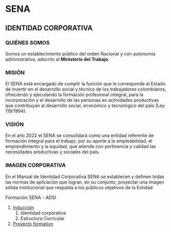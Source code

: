 # SENA

## IDENTIDAD CORPORATIVA

### QUIÉNES SOMOS

Somos un establecimiento público del orden Nacional y con autonomía administrativa, adscrito al **Ministerio del Trabajo**.

### MISIÓN

El SENA está  encargado de cumplir la función que le corresponde al Estado de invertir en el desarrollo social y técnico de los trabajadores colombianos, ofreciendo y ejecutando la formación profesional integral, para la incorporación y el desarrollo de las personas en actividades productivas que contribuyan al desarrollo social, económico y tecnológico del país (Ley 119/1994).​

### VISIÓN

En el año 2022 el SENA se consolidará como una entidad referente de formación integral para el trabajo, por su aporte a la empleabilidad, el emprendimiento y la equidad, que atiende con pertinencia y calidad las necesidades productivas y sociales del país.

### IMAGEN CORPORATIVA

En el Manual de Identidad Corporativa SENA se establecen y definen todas las normas de aplicación que logran, en su conjunto, proyectar una imagen sólida institucional que respalda a los públicos objetivos de la Entidad

Formación SENA - ADSI

1. [Inducción](induccion/readme.md)
     1. Identidad corporativa
     2. Estructura Curricular
2. [Proyecto formativo](proyecto/readme.md)
